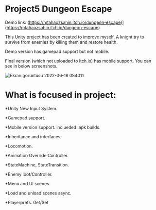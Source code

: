 # Project5 Dungeon Escape
Demo link: (https://mtahaozsahin.itch.io/dungeon-escape)](https://mtahaozsahin.itch.io/dungeon-escape)

This Unity project has been created to improve myself. A knight try to survive from enemies by killing them and restore health.

Demo version has gamepad support but not mobile.

Final version (which not uploaded to itch.io) has mobile support. You can see in below screenshots.

![Ekran görüntüsü 2022-06-18 084011](https://user-images.githubusercontent.com/87945619/174424725-0dbbcd45-cd6f-432c-a38b-07237bb39a23.png)



# What is focused in project:

*Unity New Input System.

*Gamepad support.

*Mobile version support. inclueded .apk builds.

*Inheritance and interfaces.

*Locomotion.

*Animation Override Controller.

*StateMachine, StateTransition.

*Enemy loot/Controller.

*Menu and UI scenes.

*Load and unload scenes async.

*Playerprefs. Get/Set
